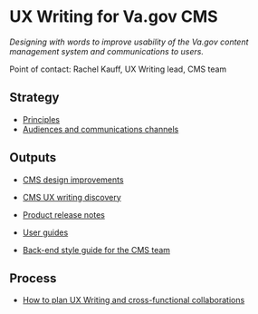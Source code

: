 # UX Writing for Va.gov CMS
*Designing with words to improve usability of the Va.gov content management system and communications to users.*

Point of contact: Rachel Kauff, UX Writing lead, CMS team

## Strategy

- [Principles](https://github.com/department-of-veterans-affairs/va.gov-team/blob/master/platform/cms/ux-writing/CMS-back-end-style-guide/principles.md)
- [Audiences and communications channels](https://github.com/department-of-veterans-affairs/va.gov-team/blob/master/platform/cms/ux-writing/audiences-communications/audiences-and-comms-channels.md)

## Outputs

- [CMS design improvements](https://github.com/department-of-veterans-affairs/va.gov-team/tree/master/platform/cms/ux-writing/CMS-design-improvements)

- [CMS UX writing discovery](https://github.com/department-of-veterans-affairs/va.gov-team/blob/master/platform/cms/ux-writing/ux-writing-discovery.md)

- [Product release notes](https://github.com/department-of-veterans-affairs/va.gov-team/tree/master/platform/cms/ux-writing/product-release-notes)

- [User guides](https://github.com/department-of-veterans-affairs/va.gov-team/tree/master/platform/cms/ux-writing/user-guides)

- [Back-end style guide for the CMS team](https://github.com/department-of-veterans-affairs/va.gov-team/blob/master/platform/cms/ux-writing/back-end-style-guide.md)


## Process

- [How to plan UX Writing and cross-functional collaborations](https://github.com/department-of-veterans-affairs/va.gov-team/tree/master/platform/cms/ux-writing/process)


